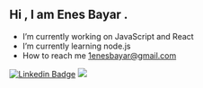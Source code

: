 ## Hi , I am Enes Bayar . 
- I’m currently working on JavaScript and React
- I’m currently learning node.js
- How to reach me 1enesbayar@gmail.com


[![Linkedin Badge](https://img.shields.io/badge/-Linkedin-blue?style=flat-quare&labelColor=black&logo=linkedin&logoColor=white&link=link)](https://www.linkedin.com/in/enbayy/)
 <a href="https://github.com/enbayy/github-profile-views-counter">
  <img src="https://komarev.com/ghpvc/?username=enbayy&color=blue">
</a>
